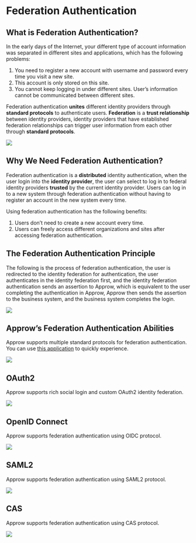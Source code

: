 # Federation Authentication

<LastUpdated/>

## What is Federation Authentication?

In the early days of the Internet, your different type of account information was separated in different sites and applications, which has the following problems:

1. You need to register a new account with username and password every time you visit a new site.
2. This account is only stored on this site.
3. You cannot keep logging in under different sites. User’s information cannot be communicated between different sites.

Federation authentication **unites** different identity providers through **standard protocols** to authenticate users. **Federation** is a **trust relationship** between identity providers, identity providers that have established federation relationships can trigger user information from each other through **standard protocols**.

![](~@imagesZhCn/concepts/federation/1-1.png)

## Why We Need Federation Authentication?

Federation authentication is a **distributed** identity authentication, when the user login into the **identity provider**, the user can select to log in to federal identity providers **trusted** by the current identity provider. Users can log in to a new system through federation authentication without having to register an account in the new system every time.

Using federation authentication has the following benefits:

1. Users don’t need to create a new account every time.
2. Users can freely access different organizations and sites after accessing federation authentication. 

## The Federation Authentication Principle

The following is the process of federation authentication, the user is redirected to the identity federation for authentication, the user authenticates in the identity federation first, and the identity federation authentication sends an assertion to Approw, which is equivalent to the user completing the authentication in Approw, Approw then sends the assertion to the business system, and the business system completes the login.

![](~@imagesZhCn/concepts/federation/1-2.png)

## Approw’s Federation Authentication Abilities

Approw supports multiple standard protocols for federation authentication. You can use [this application](https://federation-poc.authing.cn/) to quickly experience.

![](~@imagesZhCn/concepts/federation/1-3.png)

## OAuth2

Approw supports rich social login and custom OAuth2 identity federation.

![](~@imagesZhCn/concepts/federation/1-4.png)

## OpenID Connect

Approw supports federation authentication using OIDC protocol.

![](~@imagesZhCn/concepts/federation/1-5.png)

## SAML2

Approw supports federation authentication using SAML2 protocol.

![](~@imagesZhCn/concepts/federation/1-6.png)

## CAS

Approw supports federation authentication using CAS protocol.

![](~@imagesZhCn/concepts/federation/1-7.png)
